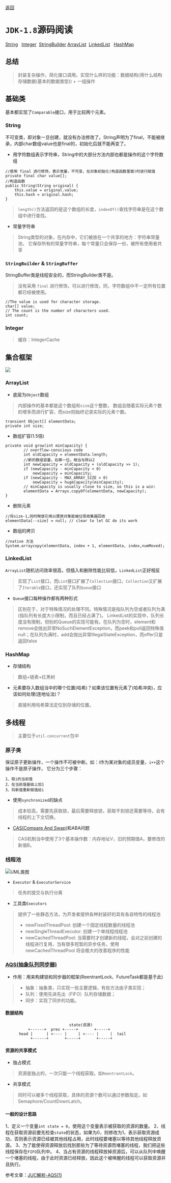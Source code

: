 <p> <a href="../源码阅读.md">返回</a></p>

# `JDK-1.8`源码阅读
[String](#String) &nbsp; [Integer](#Integer) &nbsp;[StringBuilder](#StringBuilder)
[ArrayList](#ArrayList) &nbsp;[LinkedList](#LinkedList) &nbsp; [HashMap](#HashMap)
## 总结
> 封装复杂操作，简化接口调用。实现什么样的功能：数据结构(用什么结构存储数据(基本的数据类型)) + 一组操作
## 基础类
基本都实现了`Comparable`接口，用于比较两个元素。
### String
不可变类，即对象一旦创建，就没有办法修改了。String声明为了final，不能被继承，内部char数组value也是final的，初始化后就不能再变了。
- 用字符数组表示字符串，String中的大部分方法内部也都是操作的这个字符数组
```text
//使用 final 进行修饰，表示常量，不可变，在对象初始化(构造函数里面)时进行赋值
private final char value[];
//构造函数
public String(String original) {
    this.value = original.value;
    this.hash = original.hash;
}
```
> `length()`方法返回的是这个数组的长度，`indexOf()`查找字符串是在这个数组中进行查找。
- 常量字符串
> String类型的对象，在内存中，它们被放在一个共享的地方：字符串常量池，
它保存所有的常量字符串，每个常量只会保存一份，被所有使用者共享
### `StringBuilder` & `StringBuffer`
StringBuffer类是线程安全的，而StringBuilder类不是。
> 没有采用 `final` 进行修饰，可以进行修改，同，字符数组中不一定所有位置都已经被使用。
```text
//The value is used for character storage.
char[] value;
// The count is the number of characters used.
int count;
```
### Integer
> 缓存：IntegerCache
## 集合框架
<img src="https://p6-juejin.byteimg.com/tos-cn-i-k3u1fbpfcp/d20706cc84b7421daa747c1566bde4a5~tplv-k3u1fbpfcp-watermark.image">

### ArrayList
- 底层为`Object`数组
> 内部操作的基本都是这个数组和`size`这个整数，
数组会随着实际元素个数的增多而进行扩容，而size则始终记录实际的元素个数。
```test
transient Object[] elementData; 
private int size;
```
- 数组扩容(1.5倍)
```text
private void grow(int minCapacity) {
        // overflow-conscious code
        int oldCapacity = elementData.length;
        //新的数组容量，右移一位，相当与除以2
        int newCapacity = oldCapacity + (oldCapacity >> 1);
        if (newCapacity - minCapacity < 0)
            newCapacity = minCapacity;
        if (newCapacity - MAX_ARRAY_SIZE > 0)
            newCapacity = hugeCapacity(minCapacity);
        // minCapacity is usually close to size, so this is a win:
        elementData = Arrays.copyOf(elementData, newCapacity);
}
```
- 删除元素
```text
//将size-1,同时释放引用以便原对象能被垃圾收集器回收
elementData[--size] = null; // clear to let GC do its work
```
- 数组的拷贝
```text
//native 方法
System.arraycopy(elementData, index + 1, elementData, index,numMoved);
```
### LinkedList
`ArrayList`随机访问效率很高，但插入和删除性能比较低，`LinkedList`正好相反
> 实现了`List`接口，而`List`接口扩展了`Collection`接口，`Collection`又扩展了`Iterable`接口，还实现了队列`Queue`接口
- `Queue`接口每种操作都有两种形式
> 区别在于，对于特殊情况的处理不同。特殊情况是指队列为空或者队列为满(指队列有长度大小限制，而且已经占满了)。
LinkedList的实现中，队列长度没有限制，但别的Queue的实现可能有。在队列为空时，element和remove会抛出异常NoSuchElementException，而peek和poll返回特殊值null；在队列为满时，add会抛出异常IllegalStateException，而offer只是返回false
### HashMap
- 存储结构
> 数组+链表+红黑树
- 元素要存入数组当中的哪个位置(哈希)？如果该位置有元素了(哈希冲突)，应该如何处理(连地址法)？
> 直接利用哈希算法定位到存储的位置。
## 多线程
> 主要位于`util.concurrent`包中
### 原子类
保证原子更新操作，一个操作不可被中断。如：i作为某对象的成员变量，`i++`这个操作不是原子操作，
它分为三个步骤：
```text
1、取i的当前值
2、在当前值基础上加1
3、将新值重新赋值给i
```
- 使用`synchronized`的缺点
> 成本较高，需要先获取锁，最后需要释放锁，获取不到锁还需要等待，会有线程的上下文切换。
- [CAS(Compare And Swap)](https://www.jianshu.com/p/ae25eb3cfb5d)和ABA问题
> CAS机制当中使用了3个基本操作数：内存地址V，旧的预期值A，要修改的新值B。
### 线程池
![UML类图](https://i.bmp.ovh/imgs/2022/01/8e5743583c4ddeff.png)
- `Executor` & `ExecutorService`
> 任务的提交与执行分离
- 工具类`Executors`
> 提供了一些静态方法，为开发者提供各种封装好的具有各自特性的线程池
> - newFixedThreadPool: 创建一个固定线程数量的线程池
> - newSingleThreadExecutor: 创建一个单线程线程池
> - newCachedThreadPool: 当需要时才创建新的线程，会对之前创建的线程进行复用，当有很多短暂的异步任务，使用 newCachedThreadPool 将会极大的改善程序的性能

### [AQS(抽象队列同步器)](http://concurrent.redspider.group/article/02/11.html)
- 作用：用来构建锁和同步器的框架(ReentrantLock、FutureTask都是基于此)
> * 抽象：抽象类，只实现一些主要逻辑，有些方法由子类实现；
> * 队列：使用先进先出（FIFO）队列存储数据；
> * 同步：实现了同步的功能。
#### 数据结构
```
                            state(资源)
          +------+  prev +-----+       +-----+
      head |      | <---- |     | <---- |     |  tail
           +------+       +-----+       +-----+
```
#### 资源的共享模式
- 独占模式
> 资源是独占的，一次只能一个线程获取。如`ReentrantLock`。
- 共享模式
> 同时可以被多个线程获取，具体的资源个数可以通过参数指定。如Semaphore/CountDownLatch。
#### 一般的设计思路
1、定义一个变量`int state = 0`，使用这个变量表示被获取的资源的数量。
2、线程在获取资源前要先检查`state`的状态，如果为0，则修改为1，表示获取资源成功，否则表示资源已经被其他线程占用，此时线程要堵塞以等待其他线程释放资源。
3、为了能使得资源释放后找到那些为了等待资源而堵塞的线程，我们把这些线程保存在`FIFO`队列中。
4、当占有资源的线程释放掉资源后，可以从队列中唤醒一个堵塞的线程，由于此时资源已经释放，因此这个被唤醒的线程可以获取资源并且执行。

参考文章：[JUC解析-AQS(1)](https://juejin.cn/post/6844903583234654221)

